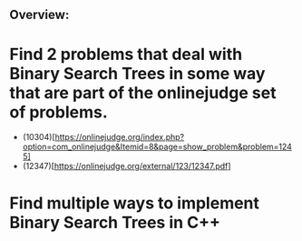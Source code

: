 ## Overview:
# Find 2 problems that deal with Binary Search Trees in some way that are part of the onlinejudge set of problems.
  - (10304)[https://onlinejudge.org/index.php?option=com_onlinejudge&Itemid=8&page=show_problem&problem=1245]
  - (12347)[https://onlinejudge.org/external/123/12347.pdf]
# Find multiple ways to implement Binary Search Trees in C++
